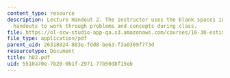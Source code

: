 ```yaml
---
content_type: resource
description: Lecture Handout 2. The instructor uses the blank spaces in these lecture
  handouts to work through problems and concepts during class.
file: https://ol-ocw-studio-app-qa.s3.amazonaws.com/courses/16-30-estimation-and-control-of-aerospace-systems-spring-2004/5510a70e7b200b1f297177b50d8f15eb_hO2.pdf
file_type: application/pdf
parent_uid: 26318024-883e-fdd8-be63-f3a0369f773d
resourcetype: Document
title: hO2.pdf
uid: 5510a70e-7b20-0b1f-2971-77b50d8f15eb
---
```


